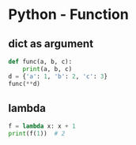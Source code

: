 # Python - Function

## dict as argument

```py
def func(a, b, c):
    print(a, b, c)
d = {'a': 1, 'b': 2, 'c': 3}
func(**d)
```

## lambda

```py
f = lambda x: x + 1
print(f(1))  # 2
```


